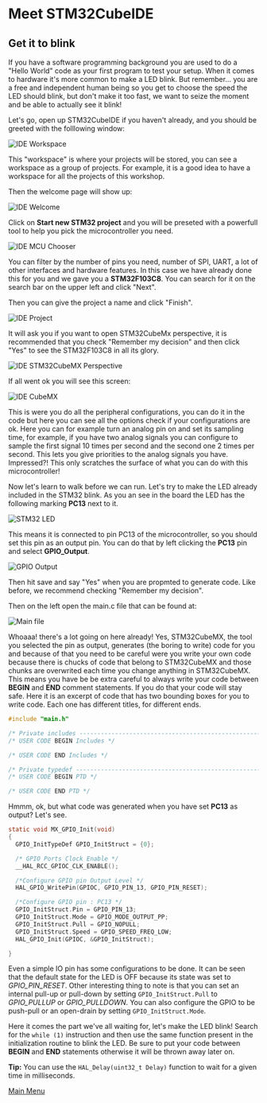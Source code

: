 # Meet STM32CubeIDE
## Get it to blink

If you have a software programming background you are used to do a "Hello World" code as your first program to test your setup. When it comes to hardware it's more common to make a LED blink. But remember... you are a free and independent human being so you get to choose the speed the LED should blink, but don't make it too fast, we want to seize the moment and be able to actually see it blink!

Let's go, open up STM32CubeIDE if you haven't already, and you should be greeted with the folllowing window:

![IDE Workspace](figs/ide_workspace.png)

This "workspace" is where your projects will be stored, you can see a workspace as a group of projects. For example, it is a good idea to have a workspace for all the projects of this workshop.

Then the welcome page will show up:

![IDE Welcome](figs/ide_welcome.png)

Click on **Start new STM32 project** and you will be preseted with a powerfull tool to help you pick the microcontroller you need.

![IDE MCU Chooser](figs/ide_mcu_chooser.png)

You can filter by the number of pins you need, number of SPI, UART, a lot of other interfaces and hardware features. In this case we have already done this for you and we gave you a **STM32F103C8**. You can search for it on the search bar on the upper left and click "Next".

Then you can give the project a name and click "Finish".

![IDE Project](figs/ide_project.png)

It will ask you if you want to open STM32CubeMx perspective, it is recommended that you check "Remember my decision" and then click "Yes" to see the STM32F103C8 in all its glory.

![IDE STM32CubeMX Perspective](figs/ide_mx_perspective.png)

If all went ok you will see this screen:

![IDE CubeMX](figs/ide_MX.png)

This is were you do all the peripheral configurations, you can do it in the code but here you can see all the options check if your configurations are ok.
Here you can for example turn an analog pin on and set its sampling time, for example, if you have two analog signals you can configure to sample the first signal 10 times per second and the second one 2 times per second. This lets you give priorities to the analog signals you have. Impressed?! This only scratches the surface of what you can do with this microcontroller!

Now let's learn to walk before we can run. Let's try to make the LED already included in the STM32 blink.
As you an see in the board the LED has the following marking **PC13** next to it.

![STM32 LED](figs/stm32_arrow.png)

This means it is connected to pin PC13 of the microcontroller, so you should set this pin as an output pin. You can do that by left clicking the **PC13** pin and select **GPIO_Output**.

![GPIO Output](figs/stm32_output.png)

Then hit save and say "Yes" when you are propmted to generate code. Like before, we recommend checking "Remember my decision".

Then on the left open the main.c file that can be found at:

![Main file](figs/code_main.png)

Whoaaa! there's a lot going on here already! Yes, STM32CubeMX, the tool you selected the pin as output, generates (the boring to write) code for you and because of that you need to be careful were you write your own code because there is chucks of code that belong to STM32CubeMX and those chunks are overwrited each time you change anything in STM32CubeMX. This means you have be be extra careful to always write your code between **BEGIN** and **END** comment statements. If you do that your code will stay safe. Here it is an excerpt of code that has two bounding boxes for you to write code. Each one has different titles, for different ends.

~~~~c
#include "main.h"

/* Private includes ----------------------------------------------------------*/
/* USER CODE BEGIN Includes */

/* USER CODE END Includes */

/* Private typedef -----------------------------------------------------------*/
/* USER CODE BEGIN PTD */

/* USER CODE END PTD */
~~~~

Hmmm, ok, but what code was generated when you have set **PC13** as output? Let's see.

~~~~c
static void MX_GPIO_Init(void)
{
  GPIO_InitTypeDef GPIO_InitStruct = {0};

  /* GPIO Ports Clock Enable */
  __HAL_RCC_GPIOC_CLK_ENABLE();

  /*Configure GPIO pin Output Level */
  HAL_GPIO_WritePin(GPIOC, GPIO_PIN_13, GPIO_PIN_RESET);

  /*Configure GPIO pin : PC13 */
  GPIO_InitStruct.Pin = GPIO_PIN_13;
  GPIO_InitStruct.Mode = GPIO_MODE_OUTPUT_PP;
  GPIO_InitStruct.Pull = GPIO_NOPULL;
  GPIO_InitStruct.Speed = GPIO_SPEED_FREQ_LOW;
  HAL_GPIO_Init(GPIOC, &GPIO_InitStruct);

}
~~~~
Even a simple IO pin has some configurations to be done. It can be seen that the default state for the LED is OFF because its state was set to _GPIO_PIN_RESET_. Other interesting thing to note is that you can set an internal pull-up or pull-down by setting `GPIO_InitStruct.Pull` to _GPIO_PULLUP_ or _GPIO_PULLDOWN_. You can also configure the GPIO to be push-pull or an open-drain by setting `GPIO_InitStruct.Mode`.

Here it comes the part we've all waiting for, let's make the LED blink! Search for the `while (1)` instruction and then use the same function present in the initialization routine to blink the LED. Be sure to put your code between **BEGIN** and **END** statements otherwise it will be thrown away later on.

**Tip:** You can use the `HAL_Delay(uint32_t Delay)` function to wait for a given time in milliseconds.

[Main Menu](../README.md)